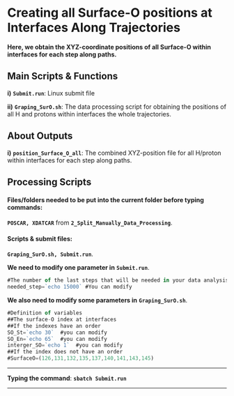 # Creating all Surface-O positions at Interfaces Along Trajectories

**Here, we obtain the XYZ-coordinate positions of all Surface-O within interfaces for each step along paths.** 

## Main Scripts & Functions

**i)** **`Submit.run`**: Linux submit file

**ii)** **`Graping_SurO.sh`**: The data processing script for obtaining the positions of all H and protons within interfaces the whole trajectories.

## About Outputs

**i)** **`position_Surface_O_all`**: The combined XYZ-position file for all H/proton within interfaces for each step along paths. 

## Processing Scripts

#### Files/folders needed to be put into the current folder before typing commands:

**`POSCAR, XDATCAR`** from **`2_Split_Manually_Data_Processing`**.

#### Scripts & submit files: 

**`Graping_SurO.sh, Submit.run`**.

**We need to modify one parameter in** **`Submit.run`**.

```javascript
#The number of the last steps that will be needed in your data analysis
needed_step=`echo 15000` #You can modify 
```

**We also need to modify some parameters in** **`Graping_SurO.sh`**.

```javascript
#Definition of variables
##The surface-O index at interfaces
##If the indexes have an order
SO_St=`echo 30`  #you can modify
SO_En=`echo 65`  #you can modify
interger_SO=`echo 1`  #you can modify
##If the index does not have an order
#SurfaceO=(126,131,132,135,137,140,141,143,145)
```

****

**Typing the command**: **`sbatch Submit.run`** 

****
